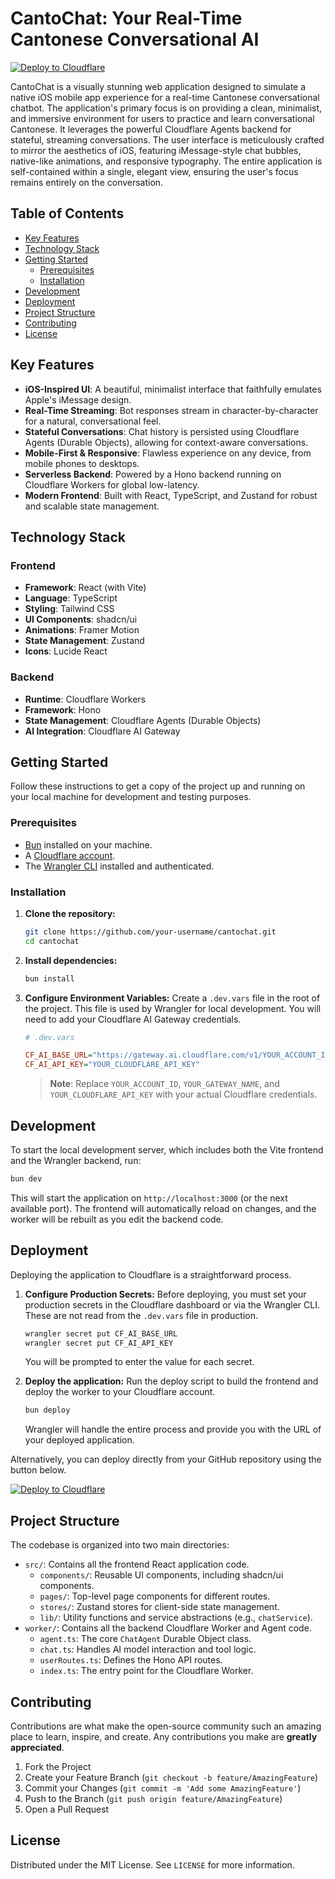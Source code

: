 # CantoChat: Your Real-Time Cantonese Conversational AI

[![Deploy to Cloudflare](https://deploy.workers.cloudflare.com/button)](https://deploy.workers.cloudflare.com/?url=https://github.com/raymondhocc/CantoChat-20251004-020730)

CantoChat is a visually stunning web application designed to simulate a native iOS mobile app experience for a real-time Cantonese conversational chatbot. The application's primary focus is on providing a clean, minimalist, and immersive environment for users to practice and learn conversational Cantonese. It leverages the powerful Cloudflare Agents backend for stateful, streaming conversations. The user interface is meticulously crafted to mirror the aesthetics of iOS, featuring iMessage-style chat bubbles, native-like animations, and responsive typography. The entire application is self-contained within a single, elegant view, ensuring the user's focus remains entirely on the conversation.

## Table of Contents

- [Key Features](#key-features)
- [Technology Stack](#technology-stack)
- [Getting Started](#getting-started)
  - [Prerequisites](#prerequisites)
  - [Installation](#installation)
- [Development](#development)
- [Deployment](#deployment)
- [Project Structure](#project-structure)
- [Contributing](#contributing)
- [License](#license)

## Key Features

- **iOS-Inspired UI**: A beautiful, minimalist interface that faithfully emulates Apple's iMessage design.
- **Real-Time Streaming**: Bot responses stream in character-by-character for a natural, conversational feel.
- **Stateful Conversations**: Chat history is persisted using Cloudflare Agents (Durable Objects), allowing for context-aware conversations.
- **Mobile-First & Responsive**: Flawless experience on any device, from mobile phones to desktops.
- **Serverless Backend**: Powered by a Hono backend running on Cloudflare Workers for global low-latency.
- **Modern Frontend**: Built with React, TypeScript, and Zustand for robust and scalable state management.

## Technology Stack

### Frontend
- **Framework**: React (with Vite)
- **Language**: TypeScript
- **Styling**: Tailwind CSS
- **UI Components**: shadcn/ui
- **Animations**: Framer Motion
- **State Management**: Zustand
- **Icons**: Lucide React

### Backend
- **Runtime**: Cloudflare Workers
- **Framework**: Hono
- **State Management**: Cloudflare Agents (Durable Objects)
- **AI Integration**: Cloudflare AI Gateway

## Getting Started

Follow these instructions to get a copy of the project up and running on your local machine for development and testing purposes.

### Prerequisites

- [Bun](https://bun.sh/) installed on your machine.
- A [Cloudflare account](https://dash.cloudflare.com/sign-up).
- The [Wrangler CLI](https://developers.cloudflare.com/workers/wrangler/install-and-update/) installed and authenticated.

### Installation

1.  **Clone the repository:**
    ```sh
    git clone https://github.com/your-username/cantochat.git
    cd cantochat
    ```

2.  **Install dependencies:**
    ```sh
    bun install
    ```

3.  **Configure Environment Variables:**
    Create a `.dev.vars` file in the root of the project. This file is used by Wrangler for local development. You will need to add your Cloudflare AI Gateway credentials.

    ```ini
    # .dev.vars

    CF_AI_BASE_URL="https://gateway.ai.cloudflare.com/v1/YOUR_ACCOUNT_ID/YOUR_GATEWAY_NAME/openai"
    CF_AI_API_KEY="YOUR_CLOUDFLARE_API_KEY"
    ```

    > **Note**: Replace `YOUR_ACCOUNT_ID`, `YOUR_GATEWAY_NAME`, and `YOUR_CLOUDFLARE_API_KEY` with your actual Cloudflare credentials.

## Development

To start the local development server, which includes both the Vite frontend and the Wrangler backend, run:

```sh
bun dev
```

This will start the application on `http://localhost:3000` (or the next available port). The frontend will automatically reload on changes, and the worker will be rebuilt as you edit the backend code.

## Deployment

Deploying the application to Cloudflare is a straightforward process.

1.  **Configure Production Secrets:**
    Before deploying, you must set your production secrets in the Cloudflare dashboard or via the Wrangler CLI. These are not read from the `.dev.vars` file in production.

    ```sh
    wrangler secret put CF_AI_BASE_URL
    wrangler secret put CF_AI_API_KEY
    ```
    You will be prompted to enter the value for each secret.

2.  **Deploy the application:**
    Run the deploy script to build the frontend and deploy the worker to your Cloudflare account.

    ```sh
    bun deploy
    ```

    Wrangler will handle the entire process and provide you with the URL of your deployed application.

Alternatively, you can deploy directly from your GitHub repository using the button below.

[![Deploy to Cloudflare](https://deploy.workers.cloudflare.com/button)](https://deploy.workers.cloudflare.com/?url=https://github.com/raymondhocc/CantoChat-20251004-020730)

## Project Structure

The codebase is organized into two main directories:

-   `src/`: Contains all the frontend React application code.
    -   `components/`: Reusable UI components, including shadcn/ui components.
    -   `pages/`: Top-level page components for different routes.
    -   `stores/`: Zustand stores for client-side state management.
    -   `lib/`: Utility functions and service abstractions (e.g., `chatService`).
-   `worker/`: Contains all the backend Cloudflare Worker and Agent code.
    -   `agent.ts`: The core `ChatAgent` Durable Object class.
    -   `chat.ts`: Handles AI model interaction and tool logic.
    -   `userRoutes.ts`: Defines the Hono API routes.
    -   `index.ts`: The entry point for the Cloudflare Worker.

## Contributing

Contributions are what make the open-source community such an amazing place to learn, inspire, and create. Any contributions you make are **greatly appreciated**.

1.  Fork the Project
2.  Create your Feature Branch (`git checkout -b feature/AmazingFeature`)
3.  Commit your Changes (`git commit -m 'Add some AmazingFeature'`)
4.  Push to the Branch (`git push origin feature/AmazingFeature`)
5.  Open a Pull Request

## License

Distributed under the MIT License. See `LICENSE` for more information.